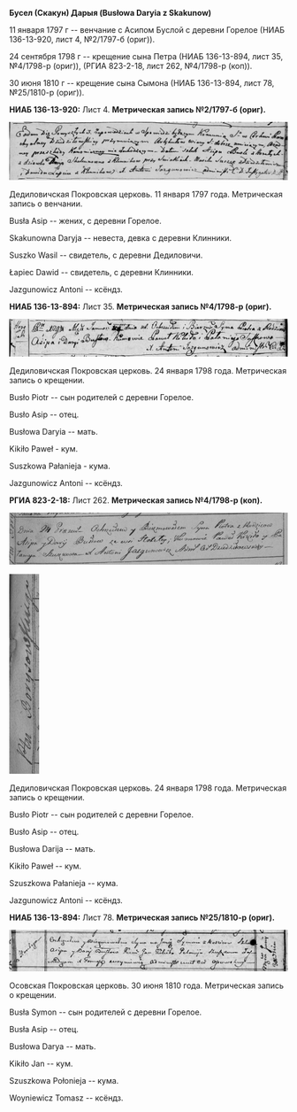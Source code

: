 **Бусел (Скакун) Дарыя (Busłowa Daryia z Skakunow)**

11 января 1797 г -- венчание с Асипом Буслой с деревни Горелое (НИАБ
136-13-920, лист 4, №2/1797-б (ориг)).

24 сентября 1798 г -- крещение сына Петра (НИАБ 136-13-894, лист 35,
№4/1798-р (ориг)), (РГИА 823-2-18, лист 262, №4/1798-р (коп)).

30 июня 1810 г -- крещение сына Сымона (НИАБ 136-13-894, лист 78,
№25/1810-р (ориг)).

**НИАБ 136-13-920:** Лист 4. **Метрическая запись №2/1797-б (ориг).**

![](./media/3258916ca84550cbc9cb9f7dad9e4207fac3f217.png)

Дедиловичская Покровская церковь. 11 января 1797 года. Метрическая
запись о венчании.

Busła Asip -- жених, с деревни Горелое.

Skakunowna Daryja -- невеста, девка с деревни Клинники.

Suszko Wasil -- свидетель, с деревни Дедиловичи.

Łapiec Dawid -- свидетель, с деревни Клинники.

Jazgunowicz Antoni -- ксёндз.

**НИАБ 136-13-894:** Лист 35. **Метрическая запись №4/1798-р (ориг).**

![](./media/1d698d84b7b79436afd60a54fccf1a9c17f75afb.png)

Дедиловичская Покровская церковь. 24 января 1798 года. Метрическая
запись о крещении.

Busło Piotr -- сын родителей с деревни Горелое.

Busło Asip -- отец.

Busłowa Daryia -- мать.

Kikiło Paweł - кум.

Suszkowa Pałanieja - кума.

Jazgunowicz Antoni -- ксёндз.

**РГИА 823-2-18:** Лист 262. **Метрическая запись №4/1798-р (коп).**

![](./media/878944222812e4e65c10e29719ddcb915130b274.png)

![](./media/b21d0d2488f80e1f284a305a6ab8d22429f94eac.png)

Дедиловичская Покровская церковь. 24 января 1798 года. Метрическая
запись о крещении.

Busło Piotr -- сын родителей с деревни Горелое.

Busło Asip -- отец.

Busłowa Darija -- мать.

Kikiło Paweł -- кум.

Szuszkowa Pałanieja -- кума.

Jazgunowicz Antoni -- ксёндз.

**НИАБ 136-13-894:** Лист 78. **Метрическая запись №25/1810-р (ориг).**

![](./media/8412f4100d228ac0014c180cc59799314d3fb4cf.png)

Осовская Покровская церковь. 30 июня 1810 года. Метрическая запись о
крещении.

Busła Symon -- сын родителей с деревни Горелое.

Busła Asip -- отец.

Busłowa Darya -- мать.

Kikiło Jan -- кум.

Szuszkowa Połonieja -- кума.

Woyniewicz Tomasz -- ксёндз.
